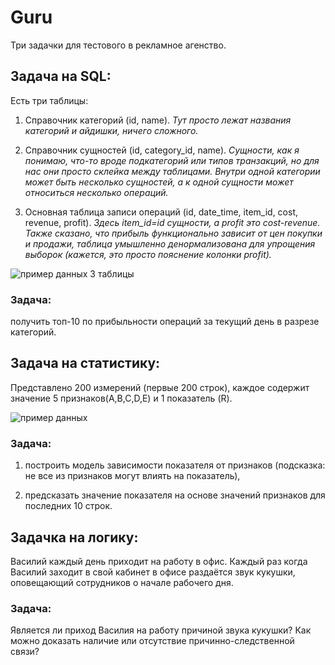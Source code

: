 # Guru

Три задачки для тестового в рекламное агенство. 

## Задача на SQL:

Есть три таблицы:

1. Справочник категорий (id, name). 
*Тут просто лежат названия категорий и айдишки, ничего сложного.*

2. Справочник сущностей (id, category_id, name). 
*Сущности, как я понимаю, что-то вроде подкатегорий или типов транзакций, но для нас они просто склейка между таблицами. Внутри одной категории может быть несколько сущностей, а к одной сущности может относиться несколько операций.*

3. Основная таблица записи операций (id, date_time, item_id, cost, revenue, profit). 
*Здесь item_id=id сущности, а profit это cost-revenue. Также сказано, что прибыль функционально зависит от цен покупки и продажи, таблица умышленно денормализована для упрощения выборок (кажется, это просто пояснение колонки profit).*

![пример данных 3 таблицы](https://lh6.googleusercontent.com/zsGgVW52RSU0yxrR0SNaf9WwGgtOWKbXoExIuYLoQ7NzPwcKVOT-MhS7nGdYvb7w0sXrQ2Dq-iqMdZtATKL7sfrQZT69_8vVjsLT5QK2k0cZfz93nwNEJVvAM5w7oIWKNSvq2_uV)

### Задача:

получить топ-10 по прибыльности операций за текущий день в разрезе категорий.


## Задача на статистику:

Представлено 200 измерений (первые 200 строк), каждое содержит 
значение 5 признаков(A,B,C,D,E) и 1 показатель (R).

![пример данных](http://dl4.joxi.net/drive/2018/05/24/0021/3146/1432650/50/b62f95e2c1.png)

### Задача:

1. построить модель зависимости показателя от признаков 
(подсказка: не все из признаков могут влиять на показатель),

2. предсказать значение показателя на основе значений признаков для последних 10 строк.


## Задачка на логику:

Василий каждый день приходит на работу в офис. 
Каждый раз когда Василий заходит в свой кабинет в офисе раздаётся звук кукушки, 
оповещающий сотрудников о начале рабочего дня. 

### Задача:

Является ли приход Василия на работу причиной звука кукушки? 
Как можно доказать наличие или отсутствие причинно-следственной связи? 
                

